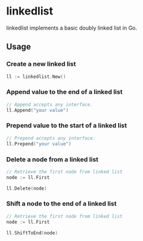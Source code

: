 # linkedlist

linkedlist implements a basic doubly linked list in Go.

## Usage

### Create a new linked list

```go
ll := linkedlist.New()
```

### Append value to the end of a linked list

```go
// Append accepts any interface.
ll.Append("your value")
```

### Prepend value to the start of a linked list

```go
// Prepend accepts any interface.
ll.Prepend("your value")
```

### Delete a node from a linked list

```go
// Retrieve the first node from linked list
node := ll.First

ll.Delete(node)
```

### Shift a node to the end of a linked list

```go
// Retrieve the first node from linked list
node := ll.First

ll.ShiftToEnd(node)
```
